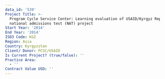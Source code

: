 ```yaml
---
data_id: '539'
Project Title: >-
  Program Cycle Service Center: Learning evaluation of USAID/Kyrgyz Republic's
  national admissions test (NAT) project
Start Year: '2014'
End Year: '2014'
ISO3 Code: KGZ
Region: Asia
Country: Kyrgyzstan
Client/ Donor: PCSC/USAID
Is Current Project? (true/false): ''
Practice Area:
  - ''
Contract Value USD: ''
---
```

